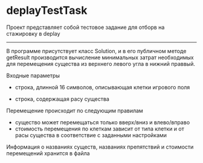 # deplayTestTask
Проект представляет собой тестовое задание для отборв на стажировку в deplay

---
В программе присутствует  класс Solution, и в его публичном методе getResult производится вычисление минимальных затрат необходимых для перемещения существа из верхнего левого угла в нижний праввый.


Входные параметры

- строка, длинной 16 символов, описывающая клетки игрового поля

- строка, содержащая расу существа

Перемещение происходит по следующим правилам

- существо может перемещаться только вверх/вниз и влево/вправо
- стоимость перемещения по клеткам зависит от типа 
клетки и от расы существа в соответствие с заданными настройками

Информация о названиях существ, названиях препятствий и стоимости перемещений хранится в файла

